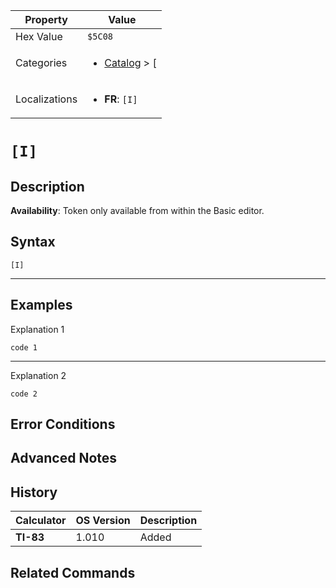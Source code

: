 | Property      | Value |
|---------------|-------|
| Hex Value     | `$5C08`|
| Categories    | <ul><li>[Catalog](<../categories/Catalog.md>) > [[](<../categories/Catalog.md#[>)</li></ul> |
| Localizations | <ul><li><b>FR</b>: `[I]`</li></ul> |

# `[I]`

## Description



<b>Availability</b>: Token only available from within the Basic editor.

## Syntax
`[I]`

<hr>

## Examples

Explanation 1
```ti-basic
code 1
```
---
Explanation 2
```ti-basic
code 2
```

## Error Conditions


## Advanced Notes


## History
| Calculator | OS Version | Description |
|------------|------------|-------------|
| <b>TI-83</b> | 1.010 | Added

## Related Commands

    
